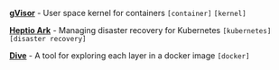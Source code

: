 [**gVisor**](https://github.com/google/gvisor) - User space kernel for containers `[container]` `[kernel]`

[**Heptio Ark**](https://github.com/heptio/ark) - Managing disaster recovery for Kubernetes `[kubernetes]` `[disaster recovery]`

[**Dive**](https://github.com/wagoodman/dive) - A tool for exploring each layer in a docker image `[docker]`
